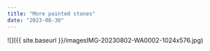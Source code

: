 ```yaml
---
title: "More painted stones"
date: "2023-08-30"
---
```


![]({{ site.baseurl }}/imagesIMG-20230802-WA0002-1024x576.jpg)
